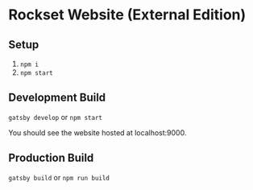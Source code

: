# Rockset Website (External Edition)

 ## Setup	

1. `npm i`
2. `npm start`

 ## Development	Build

 `gatsby develop`	or `npm start`
 
 You should see the website hosted at localhost:9000.

## Production Build

`gatsby build` or `npm run build`

